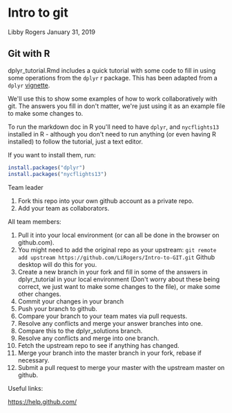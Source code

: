 Intro to git
================
Libby Rogers
January 31, 2019

Git with R
----------

dplyr\_tutorial.Rmd includes a quick tutorial with some code to fill in using some operations from the `dplyr` r package. This has been adapted from a `dplyr` [vignette](https://dplyr.tidyverse.org/articles/dplyr.html).

We'll use this to show some examples of how to work collaboratively with git. The answers you fill in don't matter, we're just using it as an example file to make some changes to.

To run the markdown doc in R you'll need to have `dplyr`, and `nycflights13` installed in R - although you don't need to run anything (or even having R installed) to follow the tutorial, just a text editor.

If you want to install them, run:

``` r
install.packages("dplyr")
install.packages("nycflights13")
```

Team leader

1.  Fork this repo into your own github account as a private repo.
2.  Add your team as collaborators.

All team members:

1.  Pull it into your local environment (or can all be done in the browser on github.com).
2.  You might need to add the original repo as your upstream: `git remote add upstream https://github.com/LiRogers/Intro-to-GIT.git` Github desktop will do this for you.
3.  Create a new branch in your fork and fill in some of the answers in dplyr\_tutorial in your local environment (Don't worry about these being correct, we just want to make some changes to the file), or make some other changes.
4. Commit your changes in your branch
4.  Push your branch to github.
5.  Compare your branch to your team mates via pull requests.
6.  Resolve any conflicts and merge your answer branches into one.
7.  Compare this to the dplyr_solutions branch.
8.  Resolve any conflicts and merge into one branch.
9.  Fetch the upstream repo to see if anything has changed.
10. Merge your branch into the master branch in your fork, rebase if necessary.
11. Submit a pull request to merge your master with the upstream master on github.

Useful links:

<https://help.github.com/>
